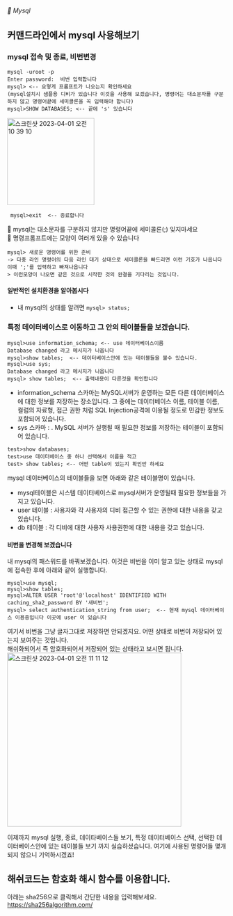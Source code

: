 ###### :cactus:  Mysql

## 커맨드라인에서 mysql 사용해보기
### mysql 접속 및 종료, 비번변경
``` 
mysql -uroot -p
Enter password:  비번 입력합니다 
mysql> <-- 요렇게 프롬프트가 나오는지 확인하세요  
(mysql설치시 샘플용 디비가 있습니다 이것을 사용해 보겠습니다, 명령어는 대소문자를 구분하지 않고 명령어끝에 세미콜론을 꼭 입력해야 합니다)
mysql>SHOW DATABASES; <-- 끝에 's' 있습니다  
```    
<img width="200" alt="스크린샷 2023-04-01 오전 10 39 10" src="https://user-images.githubusercontent.com/48478079/229259769-b92a8161-bcb9-469a-8feb-45efbcfad5d9.png">

```  mysql>exit  <-- 종료합니다  ```

👮 mysql는 대소문자를 구분하지 않지만 명령어끝에 세미콜론(;) 잊지마세요   
👮 명령프롬프트에는 모양이 여러개 있을 수 있습니다 
```  
mysql> 새로운 명령어를 위한 준비
-> 다중 라인 명령어의 다음 라인 대기 상태으로 세미콜론을 빠드리면 이런 기호가 나옵니다 이때 ';'를 입력하고 빠져나옵니다 
> 이런모양이 나오면 같은 것으로 시작한 것의 완결을 기다리는 것입니다. 
```   
#### 일반적인 설치환경을 알아봅시다   
- 내 mysql의 상태를 알려면  ``` mysql> status;  ```   



### 특정 데이터베이스로 이동하고 그 안의 테이블들을 보겠습니다.
```
mysql>use information_schema; <-- use 데이터베이스이름 
Database changed 라고 메시지가 나옵니다 
mysql>show tables;  <-- 데이터베이스안에 있는 테이블들을 볼수 있습니다. 
mysql>use sys;
Database changed 라고 메시지가 나옵니다 
mysql> show tables;  <-- 출력내용이 다른것을 확인합니다
``` 

- information_schema 스카마는  MySQL서버가 운영하는 모든 다른 데이터베이스에 대한 정보를 저장하는 장소입니다. 그 중에는 데이터베이스 이름, 테이블 이름, 컬럼의 자료형, 접근 권한 처럼 SQL Injection공격에 이용될 정도로 민감한 정보도 포함되어 있습니다.   
- sys 스카마 : . MySQL 서버가 실행될 때 필요한 정보를 저장하는 테이블이 포함되어 있습니다.




```  
test>show databases;
test>use 데이터베이스 중 하나 선택해서 이름을 적고
test> show tables; <-- 어떤 table이 있는지 확인만 하세요
```    
mysql 데이터베이스의 테이블들을 보면 아래와 같은 테이블명이 있습니다.   
- mysql테이블은 시스템 데이터베이스로 mysql서버가 운영될때 필요한 정보들을 가지고 있습니다.
- user 테이블 : 사용자와 각 사용자의 디비 접근할 수 있는 권한에 대한 내용을 갖고 있습니다.   
- db 테이블 : 각 디비에 대한 사용자 사용권한에 대한 내용을 갖고 있습니다.


#### 비번을 변경해 보겠습니다 
내 mysql의 패스워드를 바꿔보겠습니다. 이것은 비번을 이미 알고 있는 상태로  mysql에 접속한 후에 아래와 같이 실행합니다. 

``` 
mysql>use mysql;
mysql>show tables;
mysql>ALTER USER 'root'@'localhost' IDENTIFIED WITH caching_sha2_password BY '새비번';
mysql> select authentication_string from user;  <-- 현재 mysql 데이터베이스 이용중입니다 이곳에 user 이 있습니다 
```  

여기서  비번을 그냥 글자그대로 저장하면 안되겠지요.  어떤 상태로 비번이 저장되어 있는지 보여주는 것입니다.  
해쉬화되어서 즉 암호화되어서 저장되어 있는 상태라고 보시면 됩니다.   
<img width="400" alt="스크린샷 2023-04-01 오전 11 11 12" src="https://user-images.githubusercontent.com/48478079/229260997-9d7f6915-95d8-4520-be68-fb7f24cd292b.png">    




이제까지 mysql 실행, 종료, 데이타베이스들 보기, 특정 데이터베이스 선택, 선택한 데이터베이스안에 있는 테이블들 보기 까지 실습하셨습니다.
여기에 사용된 명령어들 몇개되지 않으니 기억하시겠죠! 

## 해쉬코드는 함호화 해시 함수를 이용합니다.
아래는 sha256으로 클릭해서 간단한 내용을 입력해보세요.  
https://sha256algorithm.com/
